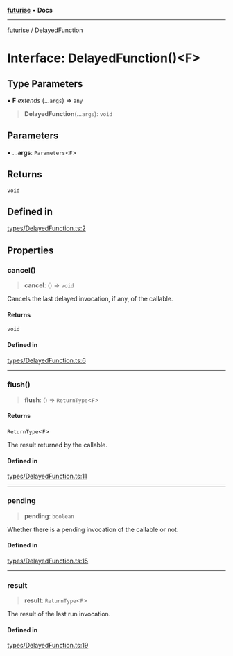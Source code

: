 [**futurise**](../README.md) • **Docs**

***

[futurise](../README.md) / DelayedFunction

# Interface: DelayedFunction()\<F\>

## Type Parameters

• **F** *extends* (...`args`) => `any`

> **DelayedFunction**(...`args`): `void`

## Parameters

• ...**args**: `Parameters`\<`F`\>

## Returns

`void`

## Defined in

[types/DelayedFunction.ts:2](https://github.com/nevoland/futurise/blob/54db9391420145098bc39b459b46ddbae49856b0/lib/types/DelayedFunction.ts#L2)

## Properties

### cancel()

> **cancel**: () => `void`

Cancels the last delayed invocation, if any, of the callable.

#### Returns

`void`

#### Defined in

[types/DelayedFunction.ts:6](https://github.com/nevoland/futurise/blob/54db9391420145098bc39b459b46ddbae49856b0/lib/types/DelayedFunction.ts#L6)

***

### flush()

> **flush**: () => `ReturnType`\<`F`\>

#### Returns

`ReturnType`\<`F`\>

The result returned by the callable.

#### Defined in

[types/DelayedFunction.ts:11](https://github.com/nevoland/futurise/blob/54db9391420145098bc39b459b46ddbae49856b0/lib/types/DelayedFunction.ts#L11)

***

### pending

> **pending**: `boolean`

Whether there is a pending invocation of the callable or not.

#### Defined in

[types/DelayedFunction.ts:15](https://github.com/nevoland/futurise/blob/54db9391420145098bc39b459b46ddbae49856b0/lib/types/DelayedFunction.ts#L15)

***

### result

> **result**: `ReturnType`\<`F`\>

The result of the last run invocation.

#### Defined in

[types/DelayedFunction.ts:19](https://github.com/nevoland/futurise/blob/54db9391420145098bc39b459b46ddbae49856b0/lib/types/DelayedFunction.ts#L19)
